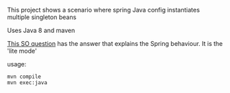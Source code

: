 This project shows a scenario where spring Java config instantiates multiple singleton beans

Uses Java 8 and maven

[This SO question](http://stackoverflow.com/questions/26641349/why-does-this-java-based-spring-configuration-create-two-instances-of-a-singleto) has the answer that explains the Spring behaviour. It is the 'lite mode'

usage:

    mvn compile
    mvn exec:java